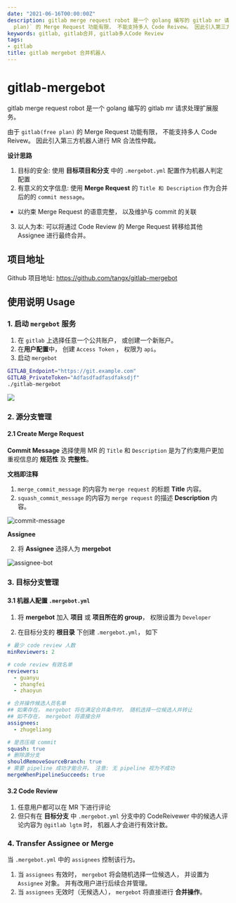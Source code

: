 ```yaml
---
date: "2021-06-16T00:00:00Z"
description: gitlab merge request robot 是一个 golang 编写的 gitlab mr 请求处理扩展服务。由于 `gitlab(free
  plan)` 的 Merge Request 功能有限， 不能支持多人 Code Reivew。 因此引入第三方机器人进行 MR 合法性仲裁。
keywords: gitlab, gitlab合并, gitlab多人Code Review
tags:
- gitlab
title: gitlab mergebot 合并机器人
---
```


# gitlab-mergebot

gitlab merge request robot 是一个 golang 编写的 gitlab mr 请求处理扩展服务。

由于 `gitlab(free plan)` 的 Merge Request 功能有限， 不能支持多人 Code Reivew。 因此引入第三方机器人进行 MR 合法性仲裁。

**设计思路**

1. 目标的安全: 使用 **目标项目和分支** 中的 `.mergebot.yml` 配置作为机器人判定配置
2. 有意义的文字信息: 使用 **Merge Request** 的 `Title 和 Description` 作为合并后的的 `commit message`。
  + 以约束 Merge Request 的语意完整， 以及维护与 commit 的关联
3. 以人为本: 可以将通过 Code Review 的 Merge Request 转移给其他 Assignee 进行最终合并。

## 项目地址

Github 项目地址: https://github.com/tangx/gitlab-mergebot

## 使用说明 Usage

### 1. 启动 `mergebot` 服务

1. 在 `gitlab` 上选择任意一个公共账户， 或创建一个新账户。
2. 在**用户配置**中， 创建 `Access Token` ， 权限为 `api`。
3. 启动 `mergebot`

```bash
GITLAB_Endpoint="https://git.example.com"
GITLAB_PrivateToken="Adfasdfadfasdfaksdjf"
./gitlab-mergebot
```

![](/assets/img/post/2021/06/mergebot/make-up.png)

### 2. 源分支管理

#### 2.1 Create Merge Request

**Commit Message** 选择使用 MR 的 `Title` 和 `Description` 是为了约束用户更加重视信息的 **规范性** 及 **完整性**。

**文档即注释**

1. `merge_commit_message` 的内容为 `merge request` 的标题 **Title** 内容。
2. `squash_commit_message` 的内容为 `merge request` 的描述 **Description** 内容。

![commit-message](/assets/img/post/2021/06/mergebot/commit-message.png)

**Assignee**

2. 将 **Assignee** 选择人为 **mergebot**

![assignee-bot](/assets/img/post/2021/06/mergebot/assignee-bot.png)



### 3. 目标分支管理

#### 3.1 机器人配置 `.mergebot.yml`

1. 将 **mergebot** 加入 **项目** 或 **项目所在的 group**， 权限设置为 `Developer`

2. 在目标分支的 **根目录** 下创建 `.mergebot.yml`， 如下

```yaml
# 最少 code review 人数
minReviewers: 2

# code review 有效名单
reviewers:
  - guanyu 
  - zhangfei
  - zhaoyun

# 合并操作候选人员名单
## 如果存在， mergebot 将在满足合并条件时， 随机选择一位候选人并转让
## 如不存在， mergebot 将直接合并
assignees:
  - zhugeliang

# 是否压缩 commit
squash: true
# 删除源分支
shouldRemoveSourceBranch: true
# 需要 pipeline 成功才能合并。 注意: 无 pipeline 视为不成功
mergeWhenPipelineSucceeds: true
```


#### 3.2 Code Review

1. 任意用户都可以在 MR 下进行评论
2. 但只有在 **目标分支** 中 `.mergebot.yml` 分支中的 CodeReivewer 中的候选人评论内容为 `@gitlab lgtm` 时， 机器人才会进行有效计数。

### 4. Transfer Assignee or Merge

当 `.mergebot.yml` 中的 `assignees` 控制该行为。

1. 当 `assignees` 有效时， `mergebot` 将会随机选择一位候选人， 并设置为 `Assignee` 对象。 并有改用户进行后续合并管理。
2. 当 `assignees` 无效时（无候选人）， `mergebot` 将直接进行 **合并操作**。
